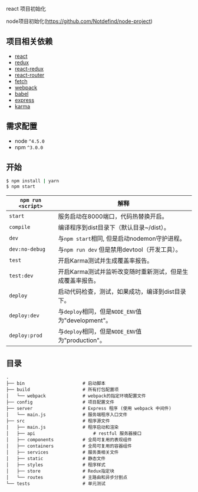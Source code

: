 react 项目初始化

node项目初始化(https://github.com/Notdefind/node-project)

## 项目相关依赖
* [react](https://github.com/facebook/react)
* [redux](https://github.com/rackt/redux)
* [react-redux](https://github.com/reactjs/react-redux)
* [react-router](https://github.com/rackt/react-router)
* [fetch](https://github.com/github/fetch)
* [webpack](https://github.com/webpack/webpack)
* [babel](https://github.com/babel/babel)
* [express](https://github.com/expressjs/express)
* [karma](https://github.com/karma-runner/karma)


## 需求配置
* node `^4.5.0`
* npm `^3.0.0`

## 开始

```bash
$ npm install | yarn            
$ npm start                
```

|`npm run <script>`|解释|
|------------------|-----------|
|`start`|服务启动在8000端口，代码热替换开启。|
|`compile`|编译程序到dist目录下（默认目录~/dist）。|
|`dev`|与`npm start`相同, 但是启动nodemon守护进程。|
|`dev:no-debug`|与`npm run dev` 但是禁用devtool（开发工具）。|
|`test`|开启Karma测试并生成覆盖率报告。|
|`test:dev`|开启Karma测试并监听改变随时重新测试，但是生成覆盖率报告。|
|`deploy`|启动代码检查，测试，如果成功，编译到dist目录下。|
|`deploy:dev`|与`deploy`相同，但是`NODE_ENV`值为"development"。|
|`deploy:prod`|与`deploy`相同，但是`NODE_ENV`值为"production"。|

## 目录


```
.
├── bin                      # 启动脚本
├── build                    # 所有打包配置项
│   └── webpack              # webpack的指定环境配置文件
├── config                   # 项目配置文件
├── server                   # Express 程序 (使用 webpack 中间件)
│   └── main.js              # 服务端程序入口文件
├── src                      # 程序源文件
│   ├── main.js              # 程序启动和渲染
│   ├── api             		 # restful 服务器接口
│   ├── components           # 全局可复用的表现组件
│   ├── containers           # 全局可复用的容器组件
│   ├── services             # 服务类相关文件
│   ├── static               # 静态文件
│   ├── styles               # 程序样式
│   ├── store                # Redux指定块
│   └── routes               # 主路由和异步分割点
└── tests                    # 单元测试
```
